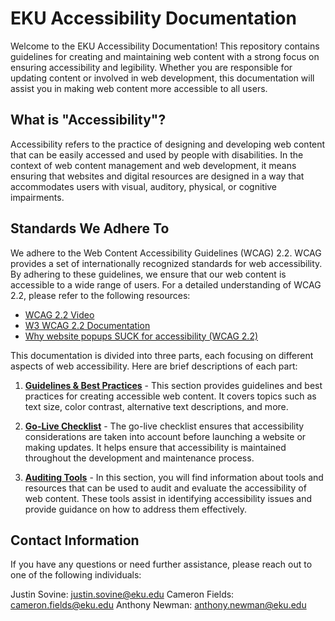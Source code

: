# EKU Accessibility Documentation

Welcome to the EKU Accessibility Documentation! This repository contains guidelines for creating and maintaining web content with a strong focus on ensuring accessibility and legibility. Whether you are responsible for updating content or involved in web development, this documentation will assist you in making web content more accessible to all users.

## What is "Accessibility"?

Accessibility refers to the practice of designing and developing web content that can be easily accessed and used by people with disabilities. In the context of web content management and web development, it means ensuring that websites and digital resources are designed in a way that accommodates users with visual, auditory, physical, or cognitive impairments.

## Standards We Adhere To

We adhere to the Web Content Accessibility Guidelines (WCAG) 2.2. WCAG provides a set of internationally recognized standards for web accessibility. By adhering to these guidelines, we ensure that our web content is accessible to a wide range of users. For a detailed understanding of WCAG 2.2, please refer to the following resources:

* [WCAG 2.2 Video]()
* [W3 WCAG 2.2 Documentation]()
* [Why website popups SUCK for accessibility (WCAG 2.2)]()

This documentation is divided into three parts, each focusing on different aspects of web accessibility. Here are brief descriptions of each part:

1. **[Guidelines & Best Practices](guidelines-and-best-practices.md)** - This section provides guidelines and best practices for creating accessible web content. It covers topics such as text size, color contrast, alternative text descriptions, and more.
   
2. **[Go-Live Checklist](go-live-checklist.md)** - The go-live checklist ensures that accessibility considerations are taken into account before launching a website or making updates. It helps ensure that accessibility is maintained throughout the development and maintenance process.
   
3. **[Auditing Tools](auditing-tools.md)** - In this section, you will find information about tools and resources that can be used to audit and evaluate the accessibility of web content. These tools assist in identifying accessibility issues and provide guidance on how to address them effectively.

## Contact Information

If you have any questions or need further assistance, please reach out to one of the following individuals:

Justin Sovine: justin.sovine@eku.edu
Cameron Fields: cameron.fields@eku.edu
Anthony Newman: anthony.newman@eku.edu
